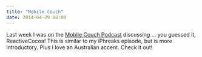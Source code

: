 ```yaml
---
title: "Mobile Couch"
date: 2014-04-29 00:00
---
```


<import><p>Last week I was on the <a href="http://jellystyle.com/podcasts/mobilecouch/30">Mobile Couch Podcast</a> discussing ... you guessed it, ReactiveCocoa! This is similar to my iPhreaks episode, but is more introductory. Plus I love an Australian accent. Check it out!</p></import>

<!-- more -->

